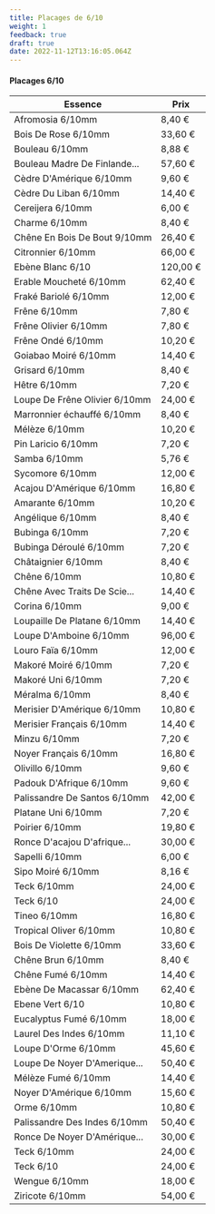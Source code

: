 ```yaml
---
title: Placages de 6/10
weight: 1
feedback: true
draft: true
date: 2022-11-12T13:16:05.064Z
---
```

#### Placages 6/10

| Essence                       | Prix     |
| ----------------------------- | -------- |
| Afromosia 6/10mm              | 8,40 €   |
| Bois De Rose 6/10mm           | 33,60 €  |
| Bouleau 6/10mm                | 8,88 €   |
| Bouleau Madre De Finlande...  | 57,60 €  |
| Cèdre D'Amérique 6/10mm       | 9,60 €   |
| Cèdre Du Liban 6/10mm         | 14,40 €  |
| Cereijera 6/10mm              | 6,00 €   |
| Charme 6/10mm                 | 8,40 €   |
| Chêne En Bois De Bout 9/10mm  | 26,40 €  |
| Citronnier 6/10mm             | 66,00 €  |
| Ebène Blanc 6/10              | 120,00 € |
| Erable Moucheté 6/10mm        | 62,40 €  |
| Fraké Bariolé 6/10mm          | 12,00 €  |
| Frêne 6/10mm                  | 7,80 €   |
| Frêne Olivier 6/10mm          | 7,80 €   |
| Frêne Ondé 6/10mm             | 10,20 €  |
| Goiabao Moiré 6/10mm          | 14,40 €  |
| Grisard 6/10mm                | 8,40 €   |
| Hêtre 6/10mm                  | 7,20 €   |
| Loupe De Frêne Olivier 6/10mm | 24,00 €  |
| Marronnier échauffé  6/10mm   | 8,40 €   |
| Mélèze 6/10mm                 | 10,20 €  |
| Pin Laricio 6/10mm            | 7,20 €   |
| Samba 6/10mm                  | 5,76 €   |
| Sycomore 6/10mm               | 12,00 €  |
| Acajou D'Amérique 6/10mm      | 16,80 €  |
| Amarante 6/10mm               | 10,20 €  |
| Angélique 6/10mm              | 8,40 €   |
| Bubinga 6/10mm                | 7,20 €   |
| Bubinga Déroulé 6/10mm        | 7,20 €   |
| Châtaignier 6/10mm            | 8,40 €   |
| Chêne 6/10mm                  | 10,80 €  |
| Chêne Avec Traits De Scie...  | 14,40 €  |
| Corina 6/10mm                 | 9,00 €   |
| Loupaille De Platane 6/10mm   | 14,40 €  |
| Loupe D'Amboine 6/10mm        | 96,00 €  |
| Louro Faïa 6/10mm             | 12,00 €  |
| Makoré Moiré 6/10mm           | 7,20 €   |
| Makoré Uni 6/10mm             | 7,20 €   |
| Méralma 6/10mm                | 8,40 €   |
| Merisier D'Amérique 6/10mm    | 10,80 €  |
| Merisier Français 6/10mm      | 14,40 €  |
| Minzu 6/10mm                  | 7,20 €   |
| Noyer Français 6/10mm         | 16,80 €  |
| Olivillo 6/10mm               | 9,60 €   |
| Padouk D'Afrique 6/10mm       | 9,60 €   |
| Palissandre De Santos 6/10mm  | 42,00 €  |
| Platane Uni 6/10mm            | 7,20 €   |
| Poirier 6/10mm                | 19,80 €  |
| Ronce D'acajou D'afrique...   | 30,00 €  |
| Sapelli 6/10mm                | 6,00 €   |
| Sipo Moiré 6/10mm             | 8,16 €   |
| Teck  6/10mm                  | 24,00 €  |
| Teck 6/10                     | 24,00 €  |
| Tineo 6/10mm                  | 16,80 €  |
| Tropical Oliver 6/10mm        | 10,80 €  |
| Bois De Violette 6/10mm       | 33,60 €  |
| Chêne Brun 6/10mm             | 8,40 €   |
| Chêne Fumé 6/10mm             | 14,40 €  |
| Ebène De Macassar 6/10mm      | 62,40 €  |
| Ebene Vert 6/10               | 10,80 €  |
| Eucalyptus Fumé 6/10mm        | 18,00 €  |
| Laurel Des Indes 6/10mm       | 11,10 €  |
| Loupe D'Orme 6/10mm           | 45,60 €  |
| Loupe De Noyer D'Amerique...  | 50,40 €  |
| Mélèze Fumé 6/10mm            | 14,40 €  |
| Noyer D'Amérique 6/10mm       | 15,60 €  |
| Orme 6/10mm                   | 10,80 €  |
| Palissandre Des Indes 6/10mm  | 50,40 €  |
| Ronce De Noyer D'Amérique...  | 30,00 €  |
| Teck  6/10mm                  | 24,00 €  |
| Teck 6/10                     | 24,00 €  |
| Wengue 6/10mm                 | 18,00 €  |
| Ziricote 6/10mm               | 54,00 €  |